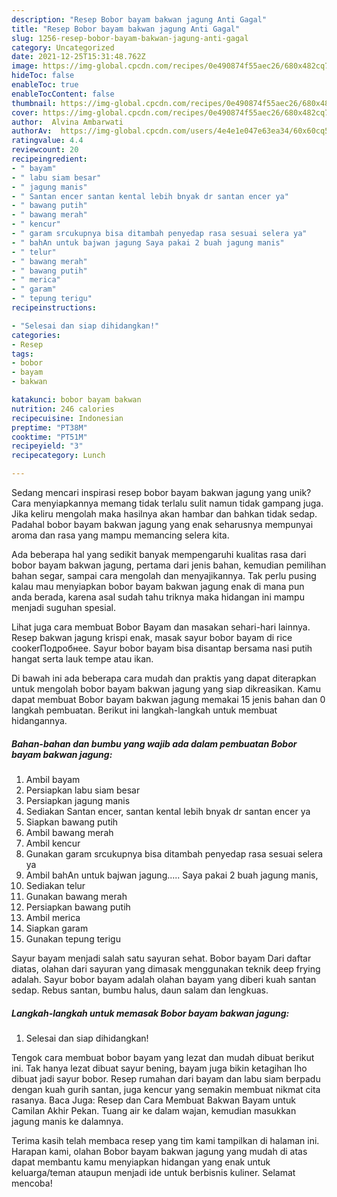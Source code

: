 ```yaml
---
description: "Resep Bobor bayam bakwan jagung Anti Gagal"
title: "Resep Bobor bayam bakwan jagung Anti Gagal"
slug: 1256-resep-bobor-bayam-bakwan-jagung-anti-gagal
category: Uncategorized
date: 2021-12-25T15:31:48.762Z
image: https://img-global.cpcdn.com/recipes/0e490874f55aec26/680x482cq70/bobor-bayam-bakwan-jagung-foto-resep-utama.jpg
hideToc: false
enableToc: true
enableTocContent: false
thumbnail: https://img-global.cpcdn.com/recipes/0e490874f55aec26/680x482cq70/bobor-bayam-bakwan-jagung-foto-resep-utama.jpg
cover: https://img-global.cpcdn.com/recipes/0e490874f55aec26/680x482cq70/bobor-bayam-bakwan-jagung-foto-resep-utama.jpg
author:  Alvina Ambarwati
authorAv:  https://img-global.cpcdn.com/users/4e4e1e047e63ea34/60x60cq50/avatar.jpg
ratingvalue: 4.4
reviewcount: 20
recipeingredient:
- " bayam"
- " labu siam besar"
- " jagung manis"
- " Santan encer santan kental lebih bnyak dr santan encer ya"
- " bawang putih"
- " bawang merah"
- " kencur"
- " garam srcukupnya bisa ditambah penyedap rasa sesuai selera ya"
- " bahAn untuk bajwan jagung Saya pakai 2 buah jagung manis"
- " telur"
- " bawang merah"
- " bawang putih"
- " merica"
- " garam"
- " tepung terigu"
recipeinstructions:

- "Selesai dan siap dihidangkan!"
categories:
- Resep
tags:
- bobor
- bayam
- bakwan

katakunci: bobor bayam bakwan 
nutrition: 246 calories
recipecuisine: Indonesian
preptime: "PT38M"
cooktime: "PT51M"
recipeyield: "3"
recipecategory: Lunch

---
```



Sedang mencari inspirasi resep bobor bayam bakwan jagung yang unik? Cara menyiapkannya memang tidak terlalu sulit namun tidak gampang juga. Jika keliru mengolah maka hasilnya akan hambar dan bahkan tidak sedap. Padahal bobor bayam bakwan jagung yang enak seharusnya mempunyai aroma dan rasa yang mampu memancing selera kita.


Ada beberapa hal yang sedikit banyak mempengaruhi kualitas rasa dari bobor bayam bakwan jagung, pertama dari jenis bahan, kemudian pemilihan bahan segar, sampai cara mengolah dan menyajikannya. Tak perlu pusing kalau mau menyiapkan bobor bayam bakwan jagung enak di mana pun anda berada, karena asal sudah tahu triknya maka hidangan ini mampu menjadi suguhan spesial.

Lihat juga cara membuat Bobor Bayam dan masakan sehari-hari lainnya. Resep bakwan jagung krispi enak, masak sayur bobor bayam di rice cookerПодробнее. Sayur bobor bayam bisa disantap bersama nasi putih hangat serta lauk tempe atau ikan.


Di bawah ini ada beberapa cara mudah dan praktis yang dapat diterapkan untuk mengolah bobor bayam bakwan jagung yang siap dikreasikan. Kamu dapat membuat Bobor bayam bakwan jagung memakai 15 jenis bahan dan 0 langkah pembuatan. Berikut ini langkah-langkah untuk membuat hidangannya.

<!--inarticleads1-->

##### Bahan-bahan dan bumbu yang wajib ada dalam pembuatan Bobor bayam bakwan jagung:

1. Ambil  bayam
1. Persiapkan  labu siam besar
1. Persiapkan  jagung manis
1. Sediakan  Santan encer, santan kental lebih bnyak dr santan encer ya
1. Siapkan  bawang putih
1. Ambil  bawang merah
1. Ambil  kencur
1. Gunakan  garam srcukupnya bisa ditambah penyedap rasa sesuai selera ya
1. Ambil  bahAn untuk bajwan jagung..... Saya pakai 2 buah jagung manis,
1. Sediakan  telur
1. Gunakan  bawang merah
1. Persiapkan  bawang putih
1. Ambil  merica
1. Siapkan  garam
1. Gunakan  tepung terigu


Sayur bayam menjadi salah satu sayuran sehat. Bobor bayam Dari daftar diatas, olahan dari sayuran yang dimasak menggunakan teknik deep frying adalah. Sayur bobor bayam adalah olahan bayam yang diberi kuah santan sedap. Rebus santan, bumbu halus, daun salam dan lengkuas. 

<!--inarticleads2-->

##### Langkah-langkah untuk memasak Bobor bayam bakwan jagung:


1. Selesai dan siap dihidangkan!

Tengok cara membuat bobor bayam yang lezat dan mudah dibuat berikut ini. Tak hanya lezat dibuat sayur bening, bayam juga bikin ketagihan lho dibuat jadi sayur bobor. Resep rumahan dari bayam dan labu siam berpadu dengan kuah gurih santan, juga kencur yang semakin membuat nikmat cita rasanya. Baca Juga: Resep dan Cara Membuat Bakwan Bayam untuk Camilan Akhir Pekan. Tuang air ke dalam wajan, kemudian masukkan jagung manis ke dalamnya. 

Terima kasih telah membaca resep yang tim kami tampilkan di halaman ini. Harapan kami, olahan Bobor bayam bakwan jagung yang mudah di atas dapat membantu kamu menyiapkan hidangan yang enak untuk keluarga/teman ataupun menjadi ide untuk berbisnis kuliner. Selamat mencoba!
